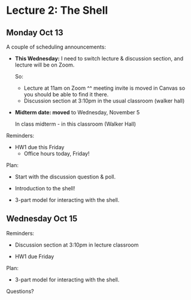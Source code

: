 # Lecture 2: The Shell

## Monday Oct 13

A couple of scheduling announcements:

- **This Wednesday:**
    I need to switch lecture & discussion section, and
    lecture will be on Zoom.

    So:
    + Lecture at 11am on Zoom
        ^^ meeting invite is moved in Canvas so you should be able
           to find it there.
    + Discussion section at 3:10pm in the usual classroom (walker hall)

- **Midterm date: moved** to Wednesday, November 5

    In class midterm - in this classroom (Walker Hall)

Reminders:

- HW1 due this Friday
    + Office hours today, Friday!

Plan:

- Start with the discussion question & poll.

- Introduction to the shell!

- 3-part model for interacting with the shell.

## Wednesday Oct 15

Reminders:

- Discussion section at 3:10pm in lecture classroom

- HW1 due Friday

Plan:

- 3-part model for interacting with the shell.

Questions?
